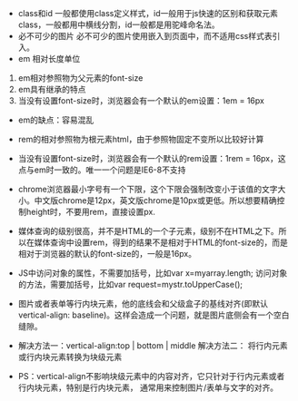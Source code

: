- class和id
一般都使用class定义样式，id一般用于js快速的区别和获取元素class，一般都用中横线分割，id一般都是用驼峰命名法。
- 必不可少的图片
必不可少的图片使用<img>嵌入到页面中，而不适用css样式表引入。
- em 相对长度单位
1. em相对参照物为父元素的font-size
2. em具有继承的特点
3. 当没有设置font-size时，浏览器会有一个默认的em设置：1em = 16px
- em的缺点：容易混乱
- rem的相对参照物为根元素html，由于参照物固定不变所以比较好计算
- 当没有设置font-size时，浏览器会有一个默认的rem设置：1rem = 16px，这点与em时一致的。唯一一个问题是IE6-8不支持
- chrome浏览器最小字号有一个下限，这个下限会强制改变小于该值的文字大小。中文版chrome是12px，英文版chrome是10px或更低。所以想要精确控制height时，不要用rem，直接设置px.
- 媒体查询的级别很高，并不是HTML的一个子元素，级别不在HTML之下。所以在媒体查询中设置rem，得到的结果不是相对于HTML的font-size的，而是相对于浏览器的默认的font-size的，一般是16px。
- JS中访问对象的属性，不需要加括号，比如var x=myarray.length; 访问对象的方法，需要加括号，比如var request=mystr.toUpperCase();

- 图片或者表单等行内块元素，他的底线会和父级盒子的基线对齐(即默认vertical-align: baseline)。这样会造成一个问题，就是图片底侧会有一个空白缝隙。
- 解决方法一：vertical-align:top | bottom | middle
  解决方法二： 将行内元素或行内块元素转换为块级元素
- PS：vertical-align不影响块级元素中的内容对齐，它只针对于行内元素或者行内块元素，特别是行内块元素， 通常用来控制图片/表单与文字的对齐。
